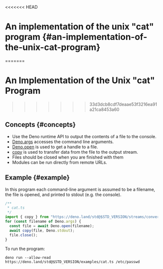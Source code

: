 <<<<<<< HEAD
# An implementation of the unix "cat" program {#an-implementation-of-the-unix-cat-program}
=======
# An Implementation of the Unix "cat" Program
>>>>>>> 33d3dcb8cdf7deaae53f3216ea91a21ca8453a60

## Concepts {#concepts}

- Use the Deno runtime API to output the contents of a file to the console.
- [Deno.args](https://doc.deno.land/deno/stable/~/Deno.args) accesses the
  command line arguments.
- [Deno.open](https://doc.deno.land/deno/stable/~/Deno.open) is used to get a
  handle to a file.
- [copy](https://doc.deno.land/https://deno.land/std@$STD_VERSION/streams/conversion.ts/~/copy)
  is used to transfer data from the file to the output stream.
- Files should be closed when you are finished with them
- Modules can be run directly from remote URLs.

## Example {#example}

In this program each command-line argument is assumed to be a filename, the file
is opened, and printed to stdout (e.g. the console).

```ts
/**
 * cat.ts
 */
import { copy } from "https://deno.land/std@$STD_VERSION/streams/conversion.ts";
for (const filename of Deno.args) {
  const file = await Deno.open(filename);
  await copy(file, Deno.stdout);
  file.close();
}
```

To run the program:

```shell
deno run --allow-read https://deno.land/std@$STD_VERSION/examples/cat.ts /etc/passwd
```
